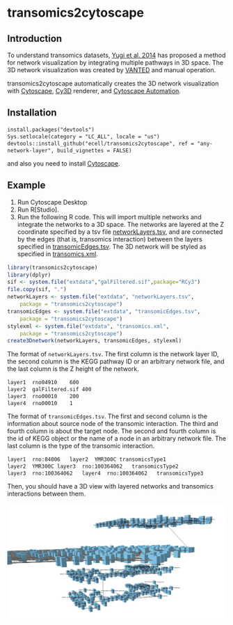 # transomics2cytoscape

## Introduction

To understand transomics datasets, [Yugi et al. 2014](https://pubmed.ncbi.nlm.nih.gov/25131207)
has proposed a method for network visualization by integrating multiple pathways in 3D space.
The 3D network visualization was created by
[VANTED](https://pubmed.ncbi.nlm.nih.gov/23140568)
and manual operation.

transomics2cytoscape automatically creates the 3D network visualization with
[Cytoscape](https://cytoscape.org/), 
[Cy3D](http://apps.cytoscape.org/apps/cy3d) renderer, and
[Cytoscape Automation](https://pubmed.ncbi.nlm.nih.gov/31477170).

## Installation

```{R}
install.packages("devtools")
Sys.setlocale(category = "LC_ALL", locale = "us")
devtools::install_github("ecell/transomics2cytoscape", ref = "any-network-layer", build_vignettes = FALSE)
```

and also you need to install [Cytoscape](https://cytoscape.org/).

## Example

1. Run Cytoscape Desktop
2. Run R[Studio].
3. Run the following R code. This will import multiple networks and integrate the networks to a 3D space. The networks are layered at the Z coordinate specified by a tsv file [networkLayers.tsv](./inst/extdata/networkLayers.tsv), and are connected by the edges (that is, transomics interaction) between the layers specified in [transomicEdges.tsv](./inst/extdata/transomicEdges.tsv). The 3D network will be styled as specified in [transomics.xml](./inst/extdata/transomics.xml).

```R
library(transomics2cytoscape)
library(dplyr)
sif <- system.file("extdata","galFiltered.sif",package="RCy3")
file.copy(sif, ".")
networkLayers <- system.file("extdata", "networkLayers.tsv",
    package = "transomics2cytoscape")
transomicEdges <- system.file("extdata", "transomicEdges.tsv",
    package = "transomics2cytoscape")
stylexml <- system.file("extdata", "transomics.xml",
    package = "transomics2cytoscape")
create3Dnetwork(networkLayers, transomicEdges, stylexml)
```

The format of `networkLayers.tsv`.
The first column is the network layer ID, the second column is the KEGG pathway ID or an arbitrary network file, and the last column is the Z height of the network.
```
layer1	rno04910	600
layer2	galFiltered.sif	400
layer3	rno00010	200
layer4	rno00010	1
```

The format of `transomicEdges.tsv`.
The first and second column is the information about source node of the transomic interaction. The third and fourth column is about the target node.
The second and fourth column is the id of KEGG object or the name of a node in an arbitrary network file.
The last column is the type of the transomic interaction.
```
layer1	rno:84006	layer2	YMR300C	transomicsType1
layer2	YMR300C	layer3	rno:100364062	transomicsType2
layer3	rno:100364062	layer4	rno:100364062	transomicsType3
```

Then, you should have a 3D view with layered networks and transomics interactions between them.

![](man/figures/4layers.jpg)
